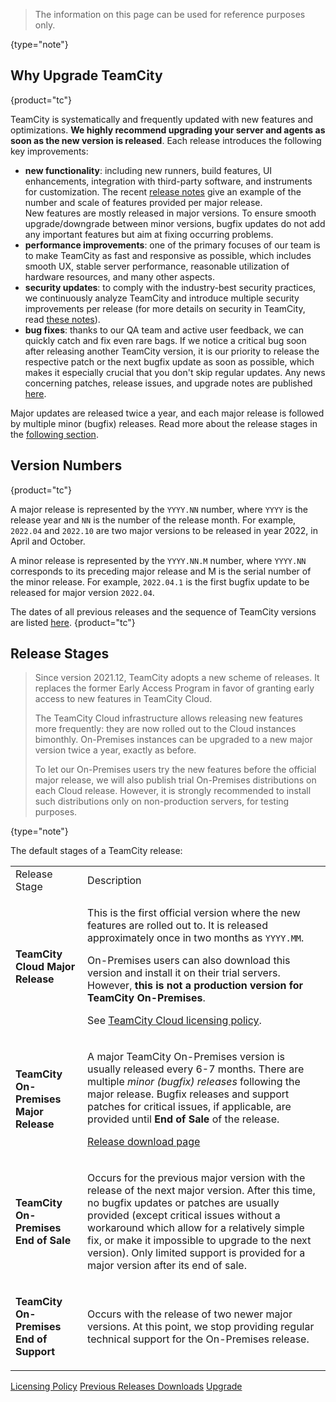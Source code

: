 [//]: # (title: TeamCity Release Cycle)
[//]: # (auxiliary-id: TeamCity Release Cycle)

>The information on this page can be used for reference purposes only.
> 
{type="note"}

## Why Upgrade TeamCity
{product="tc"}

TeamCity is systematically and frequently updated with new features and optimizations. __We highly recommend upgrading your server and agents as soon as the new version is released__. Each release introduces the following key improvements:
* __new functionality__: including new runners, build features, UI enhancements, integration with third-party software, and instruments for customization. The recent [release notes](what-s-new-in-teamcity.md) give an example of the number and scale of features provided per major release.  
  New features are mostly released in major versions. To ensure smooth upgrade/downgrade between minor versions, bugfix updates do not add any important features but aim at fixing occurring problems.
* __performance improvements__: one of the primary focuses of our team is to make TeamCity as fast and responsive as possible, which includes smooth UX, stable server performance, reasonable utilization of hardware resources, and many other aspects.
* __security updates__: to comply with the industry-best security practices, we continuously analyze TeamCity and introduce multiple security improvements per release (for more details on security in TeamCity, read [these notes](security-notes.md)).
* __bug fixes__: thanks to our QA team and active user feedback, we can quickly catch and fix even rare bags. If we notice a critical bug soon after releasing another TeamCity version, it is our priority to release the respective patch or the next bugfix update as soon as possible, which makes it especially crucial that you don't skip regular updates. Any news concerning patches, release issues, and upgrade notes are published [here](upgrade-notes.md).

Major updates are released twice a year, and each major release is followed by multiple minor (bugfix) releases. Read more about the release stages in the [following section](#Release+Stages).

## Version Numbers
{product="tc"}

A major release is represented by the `YYYY.NN` number, where `YYYY` is the release year and `NN` is the number of the release month. For example, `2022.04` and `2022.10` are two major versions to be released in year 2022, in April and October.

A minor release is represented by the `YYYY.NN.M` number, where `YYYY.NN` corresponds to its preceding major release and M is the serial number of the minor release. For example, `2022.04.1` is the first bugfix update to be released for major version `2022.04`.

The dates of all previous releases and the sequence of TeamCity versions are listed [here](previous-releases-downloads.md).
{product="tc"}

## Release Stages

>Since version 2021.12, TeamCity adopts a new scheme of releases. It replaces the former Early Access Program in favor of granting early access to new features in TeamCity Cloud.
> 
>The TeamCity Cloud infrastructure allows releasing new features more frequently: they are now rolled out to the Cloud instances bimonthly. On-Premises instances can be upgraded to a new major version twice a year, exactly as before.
> 
>To let our On-Premises users try the new features before the official major release, we will also publish trial On-Premises distributions on each Cloud release. However, it is strongly recommended to install such distributions only on non-production servers, for testing purposes.
> 
{type="note"}

The default stages of a TeamCity release:

<table>

<tr>

<td>Release Stage</td>
<td>Description</td>

</tr>

<tr>

<td>

__TeamCity Cloud Major Release__

</td>

<td>

This is the first official version where the new features are rolled out to. It is released approximately once in two months as `YYYY.MM`.

On-Premises users can also download this version and install it on their trial servers. However, __this is not a production version for TeamCity On-Premises__.

See [TeamCity Cloud licensing policy](https://www.jetbrains.com/help/teamcity/cloud/teamcity-cloud-subscription-and-licensing.html).

</td>

</tr>

<tr>

<td>

__TeamCity On-Premises Major Release__

</td>

<td>

A major TeamCity On-Premises version is usually released every 6-7 months. There are multiple _minor (bugfix) releases_ following the major release. Bugfix releases and support patches for critical issues, if applicable, are provided until __End of Sale__ of the release.

[Release download page](https://www.jetbrains.com/teamcity/download/)

</td>

</tr>

<tr>

<td>

__TeamCity On-Premises End of Sale__

</td>

<td>

Occurs for the previous major version with the release of the next major version. After this time, no bugfix updates or patches are usually provided (except critical issues without a workaround which allow for a relatively simple fix, or make it impossible to upgrade to the next version). Only limited support is provided for a major version after its end of sale.

</td>

</tr>

<tr>

<td>

__TeamCity On-Premises End of Support__

</td>

<td>

Occurs with the release of two newer major versions. At this point, we stop providing regular technical support for the On-Premises release.

</td>

</tr>

</table>


<seealso>
        <category ref="installation">
            <a href="licensing-policy.md" product="tc">Licensing Policy</a>
            <a href="previous-releases-downloads.md">Previous Releases Downloads</a>
            <a href="upgrading-teamcity-server-and-agents.md">Upgrade</a>
        </category>
</seealso>